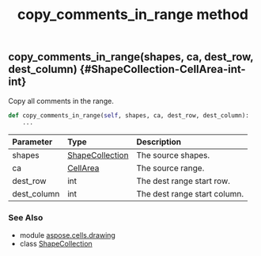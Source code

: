 ﻿---
title: copy_comments_in_range method
second_title: Aspose.Cells for Python via .NET API References
description: 
type: docs
weight: 370
url: /aspose.cells.drawing/shapecollection/copy_comments_in_range/
is_root: false
---

## copy_comments_in_range(shapes, ca, dest_row, dest_column) {#ShapeCollection-CellArea-int-int}

Copy all comments in the range.



```python
def copy_comments_in_range(self, shapes, ca, dest_row, dest_column):
    ...
```


| Parameter | Type | Description |
| :- | :- | :- |
| shapes | [ShapeCollection](/cells/python-net/aspose.cells.drawing/shapecollection) | The source shapes. |
| ca | [CellArea](/cells/python-net/aspose.cells/cellarea) | The source range. |
| dest_row | int | The dest range start row. |
| dest_column | int | The dest range start column. |



### See Also
* module [aspose.cells.drawing](../../)
* class [ShapeCollection](/cells/python-net/aspose.cells.drawing/shapecollection)
